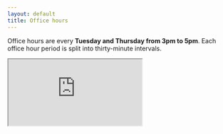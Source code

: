 ```yaml
---
layout: default
title: Office hours
---
```


Office hours are every **Tuesday and Thursday from 3pm to 5pm**. Each office hour period is split into thirty-minute intervals.

<iframe id="appointment-hours" src="https://www.google.com/calendar/selfsched?sstoken=UU9nWGpPRzNkTDFUfGRlZmF1bHR8MjYzZTk2MjJlMGM4Y2Q2MjU3NzYwMTgyYmE1MTcwNzM"></iframe>